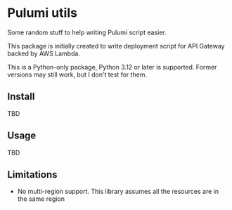# Pulumi utils

Some random stuff to help writing Pulumi script easier.

This package is initially created to write deployment script for API Gateway backed by AWS Lambda.

This is a Python-only package, Python 3.12 or later is supported. Former versions may still work,
but I don't test for them.

## Install

TBD

## Usage

TBD

## Limitations

- No multi-region support. This library assumes all the resources are in the same region
